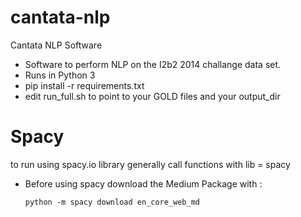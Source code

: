 # cantata-nlp

Cantata NLP Software

- Software to perform NLP on the I2b2 2014 challange data set.
- Runs in Python 3
- pip install -r requirements.txt
- edit run_full.sh to point to your GOLD files and your output_dir

# Spacy
to run using spacy.io library generally call functions with lib = spacy
- Before using spacy download the Medium Package with :

    `python -m spacy download en_core_web_md`

